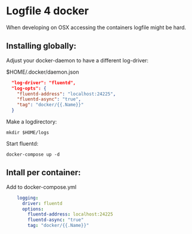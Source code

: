# Logfile 4 docker

When developing on OSX accessing the containers logfile might be hard.

## Installing globally:
Adjust your docker-daemon to have a different log-driver:

$HOME/.docker/daemon.json
```json
  "log-driver": "fluentd",
  "log-opts": {
    "fluentd-address": "localhost:24225",
    "fluentd-async": "true",
    "tag": "docker/{{.Name}}"
  }
```

Make a logdirectory:
```
mkdir $HOME/logs
```

Start fluentd:
```
docker-compose up -d
```

## Intall per container:
Add to docker-compose.yml
```yaml
    logging:
      driver: fluentd
      options:
        fluentd-address: localhost:24225
        fluentd-async: "true"
        tag: "docker/{{.Name}}"
```
